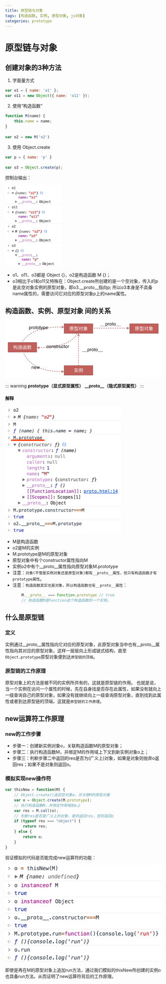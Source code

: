 ```yaml
---
title: 原型链与对象
tags: [构造函数, 实例, 原型对象, js对象]
categories: prototype
---
```


# 原型链与对象

## 创建对象的3种方法

1. 字面量方式
```js
var o1 = { name: 'o1' };
var o11 = new Object({ name: 'o11' });
```

2. 使用“构造函数”
```js
function M(name) {
    this.name = name;
}

var o2 = new M('o2')
```

3. 使用 Object.create
```js
var p = { name: 'p' }

var o3 = Object.create(p);
```

控制台输出：

![](./images/prototype-1-01.png)

- o1、o11、o3都是 Object {}，o2是构造函数 M {}；
- o3相比于o1和o11又特殊在：Object.create所创建的是一个空对象，传入的p是此空对象实例的原型对象，即o3.__proto__指向p; 所以o3本身是不具备name属性的，需要访问它对应的原型对象p上的name属性。

## 构造函数、实例、原型对象 间的关系

![关系图：构造函数、实例、原型对象](./images/prototype-2-01.png)

::: warning
**prototype（显式原型属性）**
**\_\_proto\_\_（隐式原型属性）**
:::



#### 解释
![](./images/prototype-2-02.png)

- M是构造函数
- o2是M的实例
- M.prototype是M的原型对象
- 原型对象中有个constructor属性指向M
- 实例o2中有个__proto__属性指向原型对象M.prototype
- 注意：`对象(不管是实例对象还是原型对象)都有__proto__属性，但只有构造函数才有prototype属性`。
- 注意：`构造函数其实也是对象，所以构造函数也有__proto__属性`：
    ```js
        M.__proto__ === Function.prototype // true
        // 构造函数M是Function这个构造函数的一个实例。
    ```

## 什么是原型链

### 定义
实例通过__proto__属性指向它对应的原型对象，此原型对象当中也有__proto__属性指向其对应的原型对象，这样一层层向上形成链式结构，直至`Object.prototype`原型对象便到达`原型链的顶端`。

### 原型链的工作原理
原型对象上的方法是被不同的实例所共有的，这就是原型链的作用。
也就是说，当一个实例在访问一个属性的时候，先在自身找是否存在此属性，如果没有就向上一级查询自己的原型对象，如果没有就继续向上一级查询原型对象，直到找到此属性或者到达原型链的顶端，这就是`原型链的工作原理`。

## new运算符工作原理

### new的工作步骤
- 步骤一：创建新实例对象o，关联构造函数M的原型对象；
- 步骤二：执行构造函数M，并绑定M的作用域上下文到新实例对象o上；
- 步骤三：判断步骤二中返回的res是否为(广义上)对象，如果是对象则抛弃o返回res；如果不是对象则返回o。

### 模拟实现new操作符
```js
var thisNew = function(M) {
    // Object.create()返回空对象o，并关联M的原型对象
    var o = Object.create(M.prototype);
    // 执行构造函数M，并绑定作用域到o上
    var res = M.call(o);
    // 判断res是否是广义上的对象，是则返回res，否则返回o
    if (typeof res === "object") {
        return res;
    } else {
        return o;
    }
}
```
验证模拟的代码是否能完成new运算符的功能：

 ![验证模拟new操作符](./images/prototype-4-01.png)
 
即使是再在M的原型对象上追加run方法，通过我们模拟的thisNew所创建的实例o也具备run方法。从而证明了new运算符背后的工作原理。



